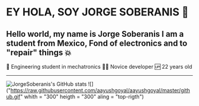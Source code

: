 # EY HOLA, SOY JORGE SOBERANIS 🤟

Hello world, my name is Jorge Soberanis I am a student from Mexico, Fond of electronics and to "repair" things :boom:
---

🦾 Engineering student in mechatronics
👨‍💻 Novice developer
🆙 22 years old

---

![JorgeSoberanis's GitHub stats](https://github-readme-stats.vercel.app/api?username=JorgeSoberanis&theme=gotham&show_icons=true)
![]("https://raw.githubusercontent.com/aayushgoyal/aayushgoyal/master/github.gif" whith = "300" heigth = "300" aling = "top-rigth")
